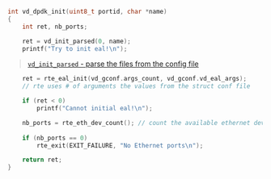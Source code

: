 
```c
int vd_dpdk_init(uint8_t portid, char *name)
{
    int ret, nb_ports;

    ret = vd_init_parsed(0, name);
    printf("Try to init eal!\n");

```

> [`vd_init_parsed` - parse the files from the config file](vd_init_parsed.md)

```c
    ret = rte_eal_init(vd_gconf.args_count, vd_gconf.vd_eal_args);
    // rte uses # of arguments the values from the struct conf file

    if (ret < 0)
        printf("Cannot initial eal!\n");

    nb_ports = rte_eth_dev_count(); // count the available ethernet devices
    
    if (nb_ports == 0)
        rte_exit(EXIT_FAILURE, "No Ethernet ports\n");

    return ret;
}
```
